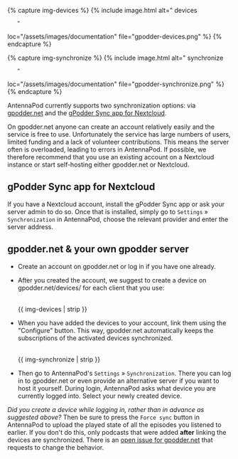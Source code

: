 <!-- mdpo-disable -->

{% capture img-devices %}
{% include image.html
   alt="
       <!-- mdpo-enable-next-line -->
       devices

       "
   loc="/assets/images/documentation"
   file="gpodder-devices.png"
%}
{% endcapture %}

{% capture img-synchronize %}
{% include image.html
   alt="
       <!-- mdpo-enable-next-line -->
       synchronize

       "
   loc="/assets/images/documentation"
   file="gpodder-synchronize.png"
%}
{% endcapture %}

<!-- mdpo-enable -->

AntennaPod currently supports two synchronization options: via [gpodder.net](https://gpodder.net/) and the [gPodder Sync app for Nextcloud](https://apps.nextcloud.com/apps/gpoddersync).

On gpodder.net anyone can create an account relatively easily and the service is free to use. Unfortunately the service has large numbers of users, limited funding and a lack of volunteer contributions. This means the server often is overloaded, leading to errors in AntennaPod. If possible, we therefore recommend that you use an existing account on a Nextcloud instance or start self-hosting either gpodder.net or Nextcloud.

## gPodder Sync app for Nextcloud
If you have a Nextcloud account, install the gPodder Sync app or ask your server admin to do so. Once that is installed, simply go to `Settings` » `Synchronization` in AntennaPod, choose the relevant provider and enter the server address.

## gpodder.net & your own gpodder server
- Create an account on gpodder.net or log in if you have one already.

- After you created the account, we suggest to create a device on gpodder.net/devices/ for each client that you use:
  <!-- mdpo-disable-next-line -->
  <br />{{ img-devices | strip }}

- When you have added the devices to your account, link them using the "Configure" button. This way, gpodder.net automatically keeps the subscriptions of the activated devices synchronized.
  <!-- mdpo-disable-next-line -->
  <br />{{ img-synchronize | strip }}

- Then go to AntennaPod's `Settings` » `Synchronization`. There you can log in to gpodder.net or even provide an alternative server if you want to host it yourself. During login, AntennaPod asks what device you are currently logged into. Select your newly created device.

*Did you create a device while logging in, rather than in advance as suggested above?* Then be sure to press the `Force sync` button in AntennaPod to upload the played state of all the episodes you listened to earlier. If you don't do this, only podcasts that were added **after** linking the devices are synchronized. There is an [open issue for gpodder.net](https://github.com/gpodder/mygpo/issues/388) that requests to change the behavior.
